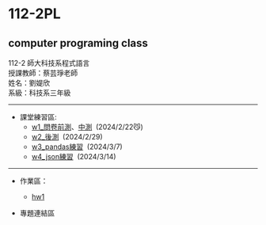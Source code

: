 # 112-2PL  
computer programing class  
---
112-2 師大科技系程式語言  
授課教師：蔡芸琤老師  
姓名：劉媞欣  
系級：科技系三年級  
___  
  
+  課堂練習區:  
	- [w1_問卷前測](test/test1.ipynb)、[中測](test/test2.ipynb)&nbsp;&nbsp;(2024/2/22😼)  
	- [w2_後測](w2/w2.ipynb)&nbsp;&nbsp;(2024/2/29)  
	- [w3_pandas練習](w3/w3_practice.ipynb)&nbsp;&nbsp;(2024/3/7)  
	- [w4_json練習](w4/json_prac.ipynb)&nbsp;&nbsp;(2024/3/14)  
  --- 
+ 作業區：  
	- [hw1](hw1/hw1.ipynb)  
  
+  專題連結區  
